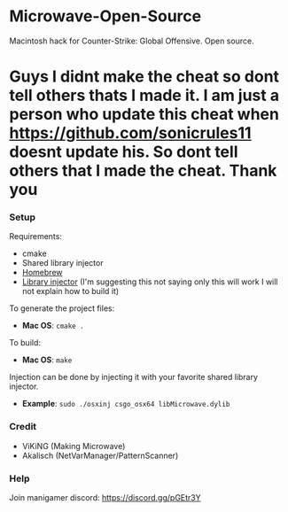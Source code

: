 # Microwave-Open-Source

Macintosh hack for Counter-Strike: Global Offensive. Open source.

# Guys I didnt make the cheat so dont tell others thats I made it. I am just a person who update this cheat when https://github.com/sonicrules11 doesnt update his. So dont tell others that I made the cheat. Thank you

### Setup

Requirements:

* cmake
* Shared library injector 
* [Homebrew](https://brew.sh)
* [Library injector](https://github.com/scen/osxinj) (I'm suggesting this not saying only this will work I will not explain how to build it)

To generate the project files:

* **Mac OS**: `cmake .`

To build:

* **Mac OS**: `make`

Injection can be done by injecting it with your favorite shared library injector.
* **Example**: `sudo ./osxinj csgo_osx64 libMicrowave.dylib`

### Credit

* ViKiNG (Making Microwave)
* Akalisch (NetVarManager/PatternScanner)

### Help

Join manigamer discord: https://discord.gg/pGEtr3Y
